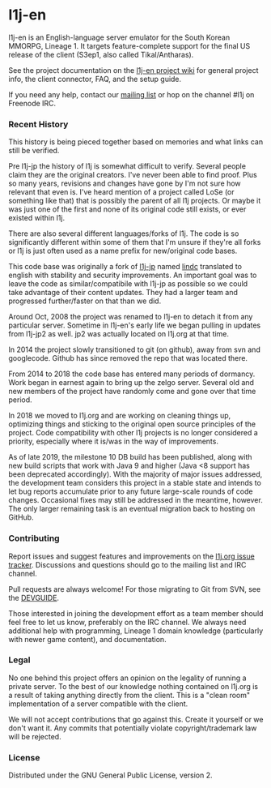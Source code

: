 # l1j-en

l1j-en is an English-language server emulator for the South Korean MMORPG,
Lineage 1.  It targets feature-complete support for the final US release of the
client (S3ep1, also called Tikal/Antharas).

See the project documentation on the
[l1j-en project wiki](https://code.l1j.org/l1j/classic/wikis/home) for general
project info, the client connector, FAQ, and the setup guide.

If you need any help, contact our
[mailing list](https://groups.google.com/forum/#!forum/l1j-en) or hop on the
channel #l1j on Freenode IRC.

### Recent History

This history is being pieced together based on memories and what links can still
be verified.

Pre l1j-jp the history of l1j is somewhat difficult to verify.  Several people
claim they are the original creators.  I've never been able to find proof. Plus
so many years, revisions and changes have gone by I'm not sure how relevant that
even is. I've heard mention of a project called LoSe (or something like that)
that is possibly the parent of all l1j projects.  Or maybe it was just one of
the first and none of its original code still exists, or ever existed within l1j.

There are also several different languages/forks of l1j. The code is so
significantly different within some of them that I'm unsure if they're all forks
or l1j is just often used as a name prefix for new/original code bases.

This code base was originally a fork of
[l1j-jp](https://code.google.com/archive/p/l1j-jp/) named
[lindc](https://code.google.com/archive/p/lindc/)
translated to english with stability and security improvements. An important goal
was to leave the code as similar/compatibile with l1j-jp as possible so we could
take advantage of their content updates.  They had a larger team and progressed
further/faster on that than we did.

Around Oct, 2008 the project was renamed to l1j-en to detach it from any
particular server.  Sometime in l1j-en's early life we began pulling in updates
from l1j-jp2 as well.  jp2 was actually located on l1j.org at that time.

In 2014 the project slowly transitioned to git (on github), away from svn and
googlecode. Github has since removed the repo that was located there.

From 2014 to 2018 the code base has entered many periods of dormancy.  Work began
in earnest again to bring up the zelgo server. Several old and new
members of the project have randomly come and gone over that time period.

In 2018 we moved to l1j.org and are working on cleaning things up, optimizing
things and sticking to the original open source principles of the project.
Code compatibility with other l1j projects is no longer considered a priority,
especially where it is/was in the way of improvements.

As of late 2019, the milestone 10 DB build has been published, along with new
build scripts that work with Java 9 and higher (Java <8 support has been
deprecated accordingly).  With the majority of major issues addressed, the
development team considers this project in a stable state and intends to let
bug reports accumulate prior to any future large-scale rounds of code changes.
Occasional fixes may still be addressed in the meantime, however.  The only
larger remaining task is an eventual migration back to hosting on GitHub.

### Contributing

Report issues and suggest features and improvements on the
[l1j.org issue tracker](https://code.l1j.org/l1j/classic/issues). Discussions and questions
should go to the mailing list and IRC channel.

Pull requests are always welcome!  For those migrating to Git from SVN, see the
[DEVGUIDE](DEVGUIDE.md).

Those interested in joining the development effort as a team member should feel
free to let us know, preferably on the IRC channel.  We always need additional
help with programming, Lineage 1 domain knowledge (particularly with newer
game content), and documentation.

### Legal

No one behind this project offers an opinion on the legality of running a private server.
To the best of our knowledge nothing contained on l1j.org is a result of taking anything
directly from the client.  This is a "clean room" implementation of a server compatible
with the client.

We will not accept contributions that go against this.  Create it yourself or we don't
want it. Any commits that potentially violate copyright/trademark law will be rejected.

### License

Distributed under the GNU General Public License, version 2.
